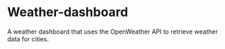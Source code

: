 # Weather-dashboard
A weather dashboard that uses the OpenWeather API to retrieve weather data for cities.

